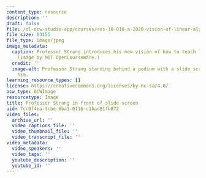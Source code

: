 ```yaml
---
content_type: resource
description: ''
draft: false
file: /ol-ocw-studio-app/courses/res-18-010-a-2020-vision-of-linear-algebra-spring-2020/7cc0f4ea3cbe6ba10f16c1bad81fb872_RES-18-010S20.jpg
file_size: 83155
file_type: image/jpeg
image_metadata:
  caption: Professor Strang introduces his new vision of how to teach linear algebra.
    (Image by MIT OpenCourseWare.)
  credit: ''
  image-alt: Professor Strang standing behind a podium with a slide screen behind
    him.
learning_resource_types: []
license: https://creativecommons.org/licenses/by-nc-sa/4.0/
ocw_type: OCWImage
resourcetype: Image
title: Professor Strang in front of slide screen
uid: 7cc0f4ea-3cbe-6ba1-0f16-c1bad81fb872
video_files:
  archive_url: ''
  video_captions_file: ''
  video_thumbnail_file: ''
  video_transcript_file: ''
video_metadata:
  video_speakers: ''
  video_tags: ''
  youtube_description: ''
  youtube_id: ''
---
```

